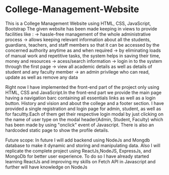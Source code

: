 # College-Management-Website
This is a College Management Website using HTML, CSS, JavaScript, Bootstrap
The given website has been made keeping in views to provide facilities like :
-> hassle-free management of the whole administrative process
-> allows keeping relevant information about all the students, guardians, teachers, and staff members so that it can be accessed
   by the concerned authority anytime as and when required
-> by eliminating loads of manual work and repetitive tasks, the system helps in saving their time, money and resources
-> acess/search information
-> login in to the system through the first page
-> view all academic details as well as details of student and any faculty member
-> an admin privilege who can read, update as well as remove any data

Right now I have implemented the front-end part of the project only using HTML, CSS and JavaScript.In the front-end part we provide the main page having a
navigation barc containing all essentials links as well as a login button. History and vision and about the college and a footer section. I have provided
a single registration and login page for admin, student, as well as for facultty.Each of them get their respective login modal by just clicking on the
name of user type on the modal header(Admin, Student, Faculty) which has been made by using "onclick" event of Javascript.
There is also an hardcoded static page to show the profile details.

Future scope:
In future I will add backend using NodeJs and Mongdb database to make it dynamic and storing and manipulating data.
Also I will replicate the complete project using ReactJs,NodeJS, ExpressJs, and MongoDb for better user experience.
To do so I have already started learning ReactJs and improving my skills on Fetch API in Javascript and further will have knowledge on NodeJs
